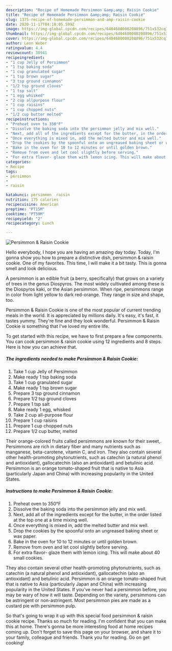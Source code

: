 ```yaml
---
description: "Recipe of Homemade Persimmon &amp;amp; Raisin Cookie"
title: "Recipe of Homemade Persimmon &amp;amp; Raisin Cookie"
slug: 1375-recipe-of-homemade-persimmon-and-amp-raisin-cookie
date: 2020-11-17T04:10:05.599Z
image: https://img-global.cpcdn.com/recipes/6404680000208896/751x532cq70/persimmon-raisin-cookie-recipe-main-photo.jpg
thumbnail: https://img-global.cpcdn.com/recipes/6404680000208896/751x532cq70/persimmon-raisin-cookie-recipe-main-photo.jpg
cover: https://img-global.cpcdn.com/recipes/6404680000208896/751x532cq70/persimmon-raisin-cookie-recipe-main-photo.jpg
author: Leon Weber
ratingvalue: 4.4
reviewcount: 30941
recipeingredient:
- "1 cup Jelly of Persimmon"
- "1 tsp baking soda"
- "1 cup granulated sugar"
- "1 tsp brown sugar"
- "3 tsp ground cinnamon"
- "1/2 tsp ground cloves"
- "1 tsp salt"
- "1 egg whisked"
- "2 cup allpurpose flour"
- "1 cup raisins"
- "1 cup chopped nuts"
- "1/2 cup butter melted"
recipeinstructions:
- "Preheat oven to 350°F"
- "Dissolve the baking soda into the persimmon jelly and mix well."
- "Next, add all of the ingredients except for the butter, in the order listed at the top one at a time mixing well."
- "Once everything is mixed in, add the melted butter and mix well."
- "Drop the cookies by the spoonful onto an ungreased baking sheet or wax paper."
- "Bake in the oven for 10 to 12 minutes or until golden brown."
- "Remove from oven and let cool slightly before serving."
- "For extra flavor- glaze them with lemon icing. This will make about 40 small cookies."
categories:
- Recipe
tags:
- persimmon
- 
- raisin

katakunci: persimmon  raisin 
nutrition: 175 calories
recipecuisine: American
preptime: "PT15M"
cooktime: "PT59M"
recipeyield: "2"
recipecategory: Lunch

---
```



![Persimmon &amp; Raisin Cookie](https://img-global.cpcdn.com/recipes/6404680000208896/751x532cq70/persimmon-raisin-cookie-recipe-main-photo.jpg)

Hello everybody, I hope you are having an amazing day today. Today, I'm gonna show you how to prepare a distinctive dish, persimmon &amp; raisin cookie. One of my favorites. This time, I will make it a bit tasty. This is gonna smell and look delicious.

A persimmon is an edible fruit (a berry, specifically) that grows on a variety of trees in the genus Diospyros. The most widely cultivated among these is the Diospyros kaki, or the Asian persimmon. When ripe, persimmons range in color from light yellow to dark red-orange. They range in size and shape, too.

Persimmon &amp; Raisin Cookie is one of the most popular of current trending meals in the world. It is appreciated by millions daily. It's easy, it's fast, it tastes yummy. They're fine and they look wonderful. Persimmon &amp; Raisin Cookie is something that I've loved my entire life.


To get started with this recipe, we have to first prepare a few components. You can cook persimmon &amp; raisin cookie using 12 ingredients and 8 steps. Here is how you can achieve that.

<!--inarticleads1-->

##### The ingredients needed to make Persimmon &amp; Raisin Cookie:

1. Take 1 cup Jelly of Persimmon
1. Make ready 1 tsp baking soda
1. Take 1 cup granulated sugar
1. Make ready 1 tsp brown sugar
1. Prepare 3 tsp ground cinnamon
1. Prepare 1/2 tsp ground cloves
1. Prepare 1 tsp salt
1. Make ready 1 egg, whisked
1. Take 2 cup all-purpose flour
1. Prepare 1 cup raisins
1. Prepare 1 cup chopped nuts
1. Prepare 1/2 cup butter, melted


Their orange-colored fruits called persimmons are known for their sweet,. Persimmons are rich in dietary fiber and many nutrients such as manganese, beta-carotene, vitamin C, and iron. They also contain several other health-promoting phytonutrients, such as catechin (a natural phenol and antioxidant), gallocatechin (also an antioxidant) and betulinic acid. Persimmon is an orange tomato-shaped fruit that is native to Asia (particularly Japan and China) with increasing popularity in the United States. 

<!--inarticleads2-->

##### Instructions to make Persimmon &amp; Raisin Cookie:

1. Preheat oven to 350°F
1. Dissolve the baking soda into the persimmon jelly and mix well.
1. Next, add all of the ingredients except for the butter, in the order listed at the top one at a time mixing well.
1. Once everything is mixed in, add the melted butter and mix well.
1. Drop the cookies by the spoonful onto an ungreased baking sheet or wax paper.
1. Bake in the oven for 10 to 12 minutes or until golden brown.
1. Remove from oven and let cool slightly before serving.
1. For extra flavor- glaze them with lemon icing. This will make about 40 small cookies.


They also contain several other health-promoting phytonutrients, such as catechin (a natural phenol and antioxidant), gallocatechin (also an antioxidant) and betulinic acid. Persimmon is an orange tomato-shaped fruit that is native to Asia (particularly Japan and China) with increasing popularity in the United States. If you&#39;ve never had a persimmon before, you may be wary of how it will taste. Depending on the variety, persimmons can be astringent or non-astringent. Most persimmon pies are made as a custard pie with persimmon pulp. 

So that's going to wrap it up with this special food persimmon &amp; raisin cookie recipe. Thanks so much for reading. I'm confident that you can make this at home. There's gonna be more interesting food at home recipes coming up. Don't forget to save this page on your browser, and share it to your family, colleague and friends. Thank you for reading. Go on get cooking!
